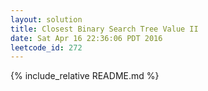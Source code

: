 ```yaml
---
layout: solution
title: Closest Binary Search Tree Value II
date: Sat Apr 16 22:36:06 PDT 2016
leetcode_id: 272
---
```

{% include_relative README.md %}
